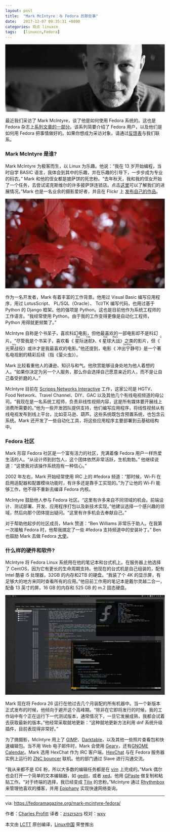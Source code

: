 ```yaml
---
layout: post
title:	"Mark McIntyre：与 Fedora 的那些事"
date:	2017-12-07 09:35:31 +0800 
categories:	观点 linuxcn 
tags:	[linuxcn,Fedora]
---
```



![](/Asserts/Images/album/201712/07/093534f3fs7rbbr5lbu3q5.jpg)


最近我们采访了 Mark McIntyre，谈了他是如何使用 Fedora 系统的。这也是 Fedora 杂志上[系列文章的一部分](https://fedoramagazine.org/tag/how-do-you-fedora/)。该系列简要介绍了 Fedora 用户，以及他们是如何用 Fedora 把事情做好的。如果你想成为采访对象，请通过[反馈表](https://fedoramagazine.org/submit-an-idea-or-tip/)与我们联系。


### Mark McIntyre 是谁?


Mark McIntyre 为极客而生，以 Linux 为乐趣。他说：“我在 13 岁开始编程，当时自学 BASIC 语言，我体会到其中的乐趣，并在乐趣的引导下，一步步成为专业的码农。” Mark 和他的侄女都是披萨饼的死忠粉。“去年秋天，我和我的侄女开始了一个任务，去尝试诺克斯维尔的许多披萨饼连锁店。点击[这里](https://knox-pizza-quest.blogspot.com/)可以了解我们的进展情况。”Mark 也是一名业余的摄影爱好者，并且在 Flickr 上 [发布自己的作品](https://www.flickr.com/photos/mockgeek/)。


![](/Asserts/Images/album/201712/07/093534jo5455vg0069759u.jpg)


作为一名开发者，Mark 有着丰富的工作背景。他用过 Visual Basic 编写应用程序，用过 LotusScript、 PL/SQL（Oracle）、 Tcl/TK 编写代码，也用过基于 Python 的 Django 框架。他的强项是 Python。这也是目前他作为系统工程师的工作语言。“我经常使用 Python。由于我的工作变得更像是自动化工程师， Python 用得就更频繁了。”


McIntyre 自称是个书呆子，喜欢科幻电影，但他最喜欢的一部电影却不是科幻片。“尽管我是个书呆子，喜欢看《<ruby> 星际迷航 <rt>  Star Trek </rt></ruby>》、《<ruby> 星球大战 <rt>  Star Wars </rt></ruby>》之类的影片，但《<ruby> 光荣战役 <rt>  Glory </rt></ruby>》或许才是我最喜欢的电影。”他还提到，电影《<ruby> 冲出宁静号 <rt>  Serenity </rt></ruby>》是一个著名电视剧的精彩后续（指《萤火虫》）。


Mark 比较看重他人的谦逊、知识与和气。他欣赏能够设身处地为他人着想的人。“如果你决定为另一个人服务，那么你会选择自己愿意亲近的人，而不是让自己备受折磨的人。”


McIntyre 目前在 [Scripps Networks Interactive](http://www.scrippsnetworksinteractive.com/) 工作，这家公司是 HGTV、Food Network、Travel Channel、DIY、GAC 以及其他几个有线电视频道的母公司。“我现在是一名系统工程师，负责非线性视频内容，这是所有媒体要开展线上消费所需要的。”他为一些开发团队提供支持，他们编写应用程序，将线性视频从有线电视发布到线上平台，比如亚马逊、葫芦。这些系统既包含预置系统，也包含云系统。Mark 还开发了一些自动化工具，将这些应用程序主要部署到云基础结构中。


### Fedora 社区


Mark 形容 Fedora 社区是一个富有活力的社区，充满着像 Fedora 用户一样热爱生活的人。“从设计师到封包人，这个团体依然非常活跃，生机勃勃。” 他继续说道：“这使我对该操作系统抱有一种信心。”


2002 年左右，Mark 开始经常使用 IRC 上的 #fedora 频道：“那时候，Wi-Fi 在启用适配器和配置模块功能时，有许多还是靠手工实现的。”为了让他的 Wi-Fi 能够工作，他不得不重新去编译 Fedora 内核。


McIntyre 鼓励他人参与 Fedora 社区。“这里有许多来自不同领域的机会。前端设计、测试部署、开发、应用程序打包以及新技术实现。”他建议选择一个感兴趣的领域，然后向那个团体提出疑问。“这里有许多机会去奉献自己。”


对于帮助他起步的社区成员，Mark 赞道：“Ben Williams 非常乐于助人。在我第一次接触 Fedora 时，他帮我搞定了一些 #fedora 支持频道中的安装补丁。” Ben 也鼓励 Mark 去做 Fedora [大使](https://fedoraproject.org/wiki/Ambassadors)。


### 什么样的硬件和软件?


McIntyre 将 Fedora Linux 系统用在他的笔记本和台式机上。在服务器上他选择了 CentOS，因为它有更长的生命周期支持。他现在的台式机是自己组装的，配有 Intel 酷睿 i5 处理器，32GB 的内存和2TB 的硬盘。“我装了个 4K 的显示屏，有足够大的地方来同时查看所有的应用。”他目前工作用的笔记本是戴尔灵越二合一，配备 13 英寸的屏，16 GB 的内存和 525 GB 的 m.2 固态硬盘。


![](/Asserts/Images/album/201712/07/093535u7orwbnqwj7oeb66.png)


Mark 现在将 Fedora 26 运行在他过去几个月装配的所有机器中。当一个新版本正式发布的时候，他倾向于避开这个高峰期。“除非在它即将发行的时候，我的工作站中有个正在运行下一代测试版本，通常情况下，一旦它发展成熟，我都会试着去获取最新的版本。”他经常采取就地更新：“这种就地更新方法利用 dnf 系统升级插件，目前表现得非常好。”


为了搞摄影，McIntyre 用上了 [GIMP](https://www.gimp.org/)、[Darktable](http://www.darktable.org/)，以及其他一些照片查看包和快速编辑包。当不用 Web 电子邮件时，Mark 会使用 [Geary](https://wiki.gnome.org/Apps/Geary)，还有[GNOME Calendar](https://wiki.gnome.org/Apps/Calendar)。Mark 选用 HexChat 作为 IRC 客户端，[HexChat](https://hexchat.github.io/) 与在 Fedora 服务器实例上运行的 [ZNC bouncer](https://wiki.znc.in/ZNC) 联机。他的部门通过 Slave 进行沟通交流。


“我从来都不是 IDE 粉，所以大多数的编辑任务都是在 [vim](http://www.vim.org/) 上完成的。”Mark 偶尔也会打开一个简单的文本编辑器，如 [gedit](https://wiki.gnome.org/Apps/Gedit)，或者 [xed](https://github.com/linuxmint/xed)。他用 [GPaste](https://github.com/Keruspe/GPaste) 做复制和粘贴工作。“对于终端的选择，我已经变成 [Tilix](https://fedoramagazine.org/try-tilix-new-terminal-emulator-fedora/) 的忠粉。”McIntyre 通过 [Rhythmbox](https://wiki.gnome.org/Apps/Rhythmbox) 来管理他喜欢的播客，并用 [Epiphany](https://wiki.gnome.org/Apps/Web) 实现快速网络查询。




---


via: <https://fedoramagazine.org/mark-mcintyre-fedora/>


作者：[Charles Profitt](https://fedoramagazine.org/author/cprofitt/) 译者：[zrszrszrs](https://github.com/zrszrszrs) 校对：[wxy](https://github.com/wxy)


本文由 [LCTT](https://github.com/LCTT/TranslateProject) 原创编译，[Linux中国](https://linux.cn/) 荣誉推出

